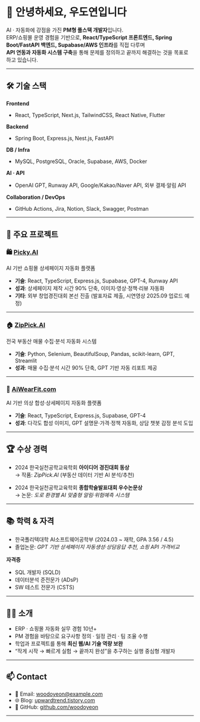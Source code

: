 # 👋 안녕하세요, 우도연입니다  

AI · 자동화에 강점을 가진 **PM형 풀스택 개발자**입니다.  
ERP/쇼핑몰 운영 경험을 기반으로, **React/TypeScript 프론트엔드, Spring Boot/FastAPI 백엔드, Supabase/AWS 인프라**를 직접 다루며  
**API 연동과 자동화 시스템 구축**을 통해 문제를 정의하고 끝까지 해결하는 것을 목표로 하고 있습니다.  

---

## 🛠 기술 스택  

**Frontend**  
- React, TypeScript, Next.js, TailwindCSS, React Native, Flutter  

**Backend**  
- Spring Boot, Express.js, Nest.js, FastAPI  

**DB / Infra**  
- MySQL, PostgreSQL, Oracle, Supabase, AWS, Docker  

**AI · API**  
- OpenAI GPT, Runway API, Google/Kakao/Naver API, 외부 결제·알림 API  

**Collaboration / DevOps**  
- GitHub Actions, Jira, Notion, Slack, Swagger, Postman  

---

## 📑 주요 프로젝트  

### 🛍 [Picky.AI](https://github.com/woodoyeon/Picky.AI)  
AI 기반 쇼핑몰 상세페이지 자동화 플랫폼  
- **기술**: React, TypeScript, Express.js, Supabase, GPT-4, Runway API  
- **성과**: 상세페이지 제작 시간 90% 단축, 이미지·영상·정책·리뷰 자동화  
- **기타**: 외부 창업경진대회 본선 진출 (발표자료 제출, 시연영상 2025.09 업로드 예정)

---

### 🏠 [ZipPick.AI](https://github.com/woodoyeon/ZipPick_ver2)  
전국 부동산 매물 수집·분석 자동화 시스템  
- **기술**: Python, Selenium, BeautifulSoup, Pandas, scikit-learn, GPT, Streamlit  
- **성과**: 매물 수집·분석 시간 90% 단축, GPT 기반 자동 리포트 제공  

---

### 👕 [AiWearFit.com](https://github.com/woodoyeon/AiwearFit.com)  
AI 기반 의상 합성·상세페이지 자동화 플랫폼  
- **기술**: React, TypeScript, Express.js, Supabase, GPT-4  
- **성과**: 다각도 합성 이미지, GPT 설명문·가격·정책 자동화, 상담 챗봇 감정 분석 도입  

---

## 🏆 수상 경력  

- 2024 한국실천공학교육학회 **아이디어 경진대회 동상**  
  → 작품: *ZipPick.AI* (부동산 데이터 기반 AI 분석/추천)  

- 2024 한국실천공학교육학회 **종합학술발표대회 우수논문상**  
  → 논문: *도로 환경별 AI 맞춤형 알림·위험예측 시스템*  

---

## 📚 학력 & 자격  

- 한국폴리텍대학 AI소프트웨어공학부 (2024.03 ~ 재학, GPA 3.56 / 4.5)  
- 졸업논문: *GPT 기반 상세페이지 자동생성·상담응답 추천, 쇼핑 API 가격비교*  

**자격증**  
- SQL 개발자 (SQLD)  
- 데이터분석 준전문가 (ADsP)  
- SW 테스트 전문가 (CSTS)  

---

## 🙋‍♂️ 소개  

- ERP · 쇼핑몰 자동화 실무 경험 10년+  
- PM 경험을 바탕으로 요구사항 정의 · 일정 관리 · 팀 조율 수행  
- 학업과 프로젝트를 통해 **최신 웹/AI 기술 역량 보완**  
- “작게 시작 → 빠르게 실험 → 끝까지 완성”을 추구하는 실행 중심형 개발자  

---

## 📫 Contact  

- 📧 Email: woodoyeon@example.com  
- 🌐 Blog: [upwardtrend.tistory.com](https://upwardtrend.tistory.com/)  
- 💼 GitHub: [github.com/woodoyeon](https://github.com/woodoyeon)  

---
